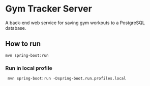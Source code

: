 # Gym Tracker Server
A back-end web service for saving gym workouts to a PostgreSQL database.

## How to run
```
mvn spring-boot:run
```
### Run in local profile
```
 mvn spring-boot:run -Dspring-boot.run.profiles.local
```